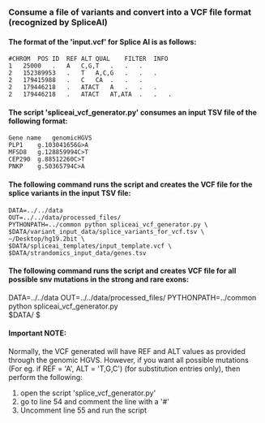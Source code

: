 ### Consume a file of variants and convert into a VCF file format (recognized by SpliceAI)

#### The format of the 'input.vcf' for Splice AI is as follows:

	#CHROM	POS	ID	REF	ALT	QUAL	FILTER	INFO
	1	25000	.	A	C,G,T	.	.	.
	2	152389953	.	T	A,C,G	.	.	.
	2	179415988	.	C	CA	.	.	.
	2	179446218	.	ATACT	A	.	.	.
	2	179446218	.	ATACT	AT,ATA	.	.	.

#### The script 'spliceai_vcf_generator.py' consumes an input TSV file of the following format:

	Gene name	genomicHGVS
	PLP1	g.103041656G>A
	MFSD8	g.128859994C>T
	CEP290	g.88512260C>T
	PNKP	g.50365794C>A 

#### The following command runs the script and creates the VCF file for the splice variants in the input TSV file:

	DATA=../../data
	OUT=../../data/processed_files/
	PYTHONPATH=../common python spliceai_vcf_generator.py \
	$DATA/variant_input_data/splice_variants_for_vcf.tsv \
	~/Desktop/hg19.2bit \
	$DATA/spliceai_templates/input_template.vcf \
	$DATA/strandomics_input_data/genes.tsv

#### The following command runs the script and creates VCF file for all possible snv mutations in the strong and rare exons:

DATA=../../data
OUT=../../data/processed_files/
PYTHONPATH=../common python spliceai_vcf_generator.py \
$DATA/
$

#### Important NOTE:
Normally, the VCF generated will have REF and ALT values as provided through the genomic HGVS.
However, if you want all possible mutations (For eg. if REF = 'A', ALT = 'T,G,C') (for substitution entries only), then perform the following:
1. open the script 'splice_vcf_generator.py'
2. go to line 54 and comment the line with a '#'
3. Uncomment line 55 and run the script